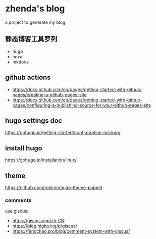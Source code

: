 # zhenda's blog

a project to generate my blog

## 静态博客工具罗列

- hugo
- hexo
- mkdocs

## github actions

- <https://docs.github.com/en/pages/getting-started-with-github-pages/creating-a-github-pages-site>
- <https://docs.github.com/en/pages/getting-started-with-github-pages/configuring-a-publishing-source-for-your-github-pages-site>

## hugo settings doc

https://gohugo.io/getting-started/configuration-markup/

## install hugo

https://gohugo.io/installation/linux/

## theme
https://github.com/roninro/hugo-theme-puppet

### comments

use giscus:
- https://giscus.app/zh-CN
- https://blog.highp.ing/p/giscus/
- https://fengchao.pro/blog/comment-system-with-giscus/
